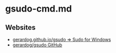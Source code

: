 # gsudo-cmd.md

## Websites

* [gerardog.github.io/gsudo => Sudo for Windows](https://gerardog.github.io/gsudo/)
* [gerardog/gsudo GitHub](https://github.com/gerardog/gsudo)
